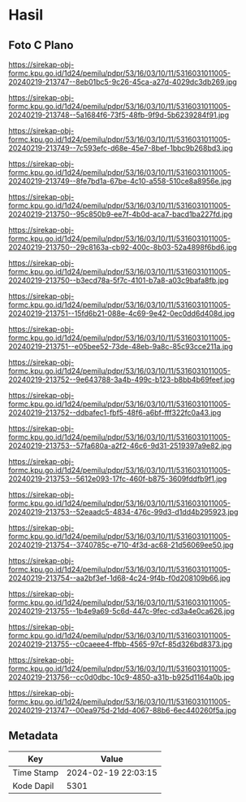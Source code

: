 # Hasil

## Foto C Plano

https://sirekap-obj-formc.kpu.go.id/1d24/pemilu/pdpr/53/16/03/10/11/5316031011005-20240219-213747--8eb01bc5-9c26-45ca-a27d-4029dc3db269.jpg

https://sirekap-obj-formc.kpu.go.id/1d24/pemilu/pdpr/53/16/03/10/11/5316031011005-20240219-213748--5a1684f6-73f5-48fb-9f9d-5b6239284f91.jpg

https://sirekap-obj-formc.kpu.go.id/1d24/pemilu/pdpr/53/16/03/10/11/5316031011005-20240219-213749--7c593efc-d68e-45e7-8bef-1bbc9b268bd3.jpg

https://sirekap-obj-formc.kpu.go.id/1d24/pemilu/pdpr/53/16/03/10/11/5316031011005-20240219-213749--8fe7bd1a-67be-4c10-a558-510ce8a8956e.jpg

https://sirekap-obj-formc.kpu.go.id/1d24/pemilu/pdpr/53/16/03/10/11/5316031011005-20240219-213750--95c850b9-ee7f-4b0d-aca7-bacd1ba227fd.jpg

https://sirekap-obj-formc.kpu.go.id/1d24/pemilu/pdpr/53/16/03/10/11/5316031011005-20240219-213750--29c8163a-cb92-400c-8b03-52a4898f6bd6.jpg

https://sirekap-obj-formc.kpu.go.id/1d24/pemilu/pdpr/53/16/03/10/11/5316031011005-20240219-213750--b3ecd78a-5f7c-4101-b7a8-a03c9bafa8fb.jpg

https://sirekap-obj-formc.kpu.go.id/1d24/pemilu/pdpr/53/16/03/10/11/5316031011005-20240219-213751--15fd6b21-088e-4c69-9e42-0ec0dd6d408d.jpg

https://sirekap-obj-formc.kpu.go.id/1d24/pemilu/pdpr/53/16/03/10/11/5316031011005-20240219-213751--e05bee52-73de-48eb-9a8c-85c93cce211a.jpg

https://sirekap-obj-formc.kpu.go.id/1d24/pemilu/pdpr/53/16/03/10/11/5316031011005-20240219-213752--9e643788-3a4b-499c-b123-b8bb4b69feef.jpg

https://sirekap-obj-formc.kpu.go.id/1d24/pemilu/pdpr/53/16/03/10/11/5316031011005-20240219-213752--ddbafec1-fbf5-48f6-a6bf-fff322fc0a43.jpg

https://sirekap-obj-formc.kpu.go.id/1d24/pemilu/pdpr/53/16/03/10/11/5316031011005-20240219-213753--57fa680a-a2f2-46c6-9d31-2519397a9e82.jpg

https://sirekap-obj-formc.kpu.go.id/1d24/pemilu/pdpr/53/16/03/10/11/5316031011005-20240219-213753--5612e093-17fc-460f-b875-3609fddfb9f1.jpg

https://sirekap-obj-formc.kpu.go.id/1d24/pemilu/pdpr/53/16/03/10/11/5316031011005-20240219-213753--52eaadc5-4834-476c-99d3-d1dd4b295923.jpg

https://sirekap-obj-formc.kpu.go.id/1d24/pemilu/pdpr/53/16/03/10/11/5316031011005-20240219-213754--3740785c-e710-4f3d-ac68-21d56069ee50.jpg

https://sirekap-obj-formc.kpu.go.id/1d24/pemilu/pdpr/53/16/03/10/11/5316031011005-20240219-213754--aa2bf3ef-1d68-4c24-9f4b-f0d208109b66.jpg

https://sirekap-obj-formc.kpu.go.id/1d24/pemilu/pdpr/53/16/03/10/11/5316031011005-20240219-213755--1b4e9a69-5c6d-447c-9fec-cd3a4e0ca626.jpg

https://sirekap-obj-formc.kpu.go.id/1d24/pemilu/pdpr/53/16/03/10/11/5316031011005-20240219-213755--c0caeee4-ffbb-4565-97cf-85d326bd8373.jpg

https://sirekap-obj-formc.kpu.go.id/1d24/pemilu/pdpr/53/16/03/10/11/5316031011005-20240219-213756--cc0d0dbc-10c9-4850-a31b-b925d1164a0b.jpg

https://sirekap-obj-formc.kpu.go.id/1d24/pemilu/pdpr/53/16/03/10/11/5316031011005-20240219-213747--00ea975d-21dd-4067-88b6-6ec440260f5a.jpg


## Metadata

| Key        | Value               |
| ---------- | ------------------- |
| Time Stamp | 2024-02-19 22:03:15 |
| Kode Dapil | 5301                |




